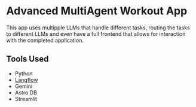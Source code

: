 # Advanced MultiAgent Workout App
This app uses multipple LLMs that handle different tasks, routing the tasks to different LLMs and even have a full frontend that allows for interaction with the completed application.

## Tools Used
+ Python
+ [Langflow](https://www.langflow.org/)
+ Gemini
+ Astro DB
+ Streamlit

  


